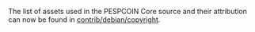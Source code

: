 The list of assets used in the PESPCOIN Core source and their attribution can now be found in [contrib/debian/copyright](../contrib/debian/copyright).
